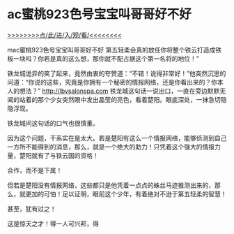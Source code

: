 # ac蜜桃923色号宝宝叫哥哥好不好

<a href="https://8h9e.vip/">>>>>>>>>点/此/进/入/观/看/<<<<<<<<</a>

mac蜜桃923色号宝宝叫哥哥好不好
第五轻柔会真的放任你将整个铁云打造成铁板一块吗？你若是真的这么想，那你就不配占据这个第一名将的地位！”

铁龙城诡异的笑了起来，竟然由衷的夸赞道：“不错！说得非常好！”他突然沉思的问道：“你说的这些，究竟是你拥有一个秘密的情报网络，还是你看出来的？你本人的想法？”
http://lbvsalonspa.com
铁龙城这句话一说出口，一直在旁边默默无闻的站着的那个少女突然眼中发出晶莹的亮色，看着楚阳。眼底深处，一抹急切隐隐浮现。

铁龙城问这句话的口气也很慎重。

因为这个问题，干系实在是太大。若是楚阳有这么一个情报网络，能够侦测到自己一方所不能得到的消息，那么，就是一个绝大的助力！只凭着这个强大的情报力量，楚阳就有了与铁云国的资格！

合作，而不是下属！

但若是楚阳没有情报网络，这些都只是他凭着一点点的蛛丝马迹推测出来的，那么，就更加的可怕！足以证明，眼前这个少年，有着绝对不逊于第五轻柔的智慧！

甚至，犹有过之！

这是惊天之才！得一人可兴邦，得
